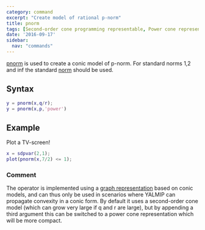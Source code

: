 ```yaml
---
category: command
excerpt: "Create model of rational p-norm"
title: pnorm
tags: [Second-order cone programming representable, Power cone representable]
date: '2016-09-17'
sidebar:
  nav: "commands"
---
```


[pnorm](/command/pnorm) is used to create a conic model of p-norm. For standard norms 1,2 and inf the standard [norm](/command/norm) should be used.

## Syntax

````matlab
y = pnorm(x,q/r);
y = pnorm(x,p,'power')
````

## Example

Plot a TV-screen!

````matlab
x = sdpvar(2,1);
plot(pnorm(x,7/2) <= 1);
````

### Comment

The operator is implemented using a [graph representation](/tutorial/nonlinearoperatorsgraphs) based on conic models, and can thus only be used in scenarios where YALMIP can propagate convexity in a conic form. By default it uses a second-order cone model (which can grow very large if q and r are large), but by appending a third argument this can be switched to a power cone representation which will be more compact.
